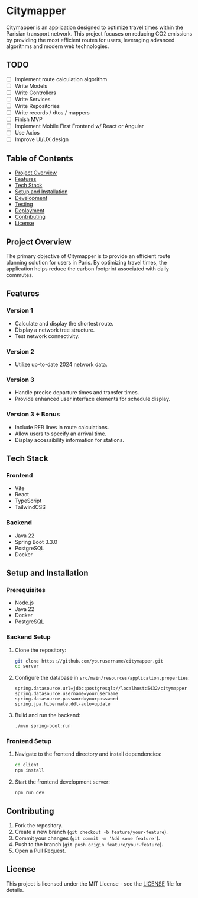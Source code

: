 # Citymapper

Citymapper is an application designed to optimize travel times within the Parisian transport network. This project focuses on reducing CO2 emissions by providing the most efficient routes for users, leveraging advanced algorithms and modern web technologies.

## TODO

- [ ] Implement route calculation algorithm
- [ ] Write Models
- [ ] Write Controllers
- [ ] Write Services
- [ ] Write Repositories
- [ ] Write records / dtos / mappers
- [ ] Finish MVP
- [ ] Implement Mobile First Frontend w/ React or Angular
- [ ] Use Axios
- [ ] Improve UI/UX design

## Table of Contents

- [Project Overview](#project-overview)
- [Features](#features)
- [Tech Stack](#tech-stack)
- [Setup and Installation](#setup-and-installation)
- [Development](#development)
- [Testing](#testing)
- [Deployment](#deployment)
- [Contributing](#contributing)
- [License](#license)

## Project Overview

The primary objective of Citymapper is to provide an efficient route planning solution for users in Paris. By optimizing travel times, the application helps reduce the carbon footprint associated with daily commutes.

## Features

### Version 1

- Calculate and display the shortest route.
- Display a network tree structure.
- Test network connectivity.

### Version 2

- Utilize up-to-date 2024 network data.

### Version 3

- Handle precise departure times and transfer times.
- Provide enhanced user interface elements for schedule display.

### Version 3 + Bonus

- Include RER lines in route calculations.
- Allow users to specify an arrival time.
- Display accessibility information for stations.

## Tech Stack

### Frontend

- Vite
- React
- TypeScript
- TailwindCSS

### Backend

- Java 22
- Spring Boot 3.3.0
- PostgreSQL
- Docker

## Setup and Installation

### Prerequisites

- Node.js
- Java 22
- Docker
- PostgreSQL

### Backend Setup

1. Clone the repository:

   ```sh
   git clone https://github.com/yourusername/citymapper.git
   cd server
   ```

2. Configure the database in `src/main/resources/application.properties`:

   ```properties
   spring.datasource.url=jdbc:postgresql://localhost:5432/citymapper
   spring.datasource.username=yourusername
   spring.datasource.password=yourpassword
   spring.jpa.hibernate.ddl-auto=update
   ```

3. Build and run the backend:
   ```sh
   ./mvn spring-boot:run
   ```

### Frontend Setup

1. Navigate to the frontend directory and install dependencies:

   ```sh
   cd client
   npm install
   ```

2. Start the frontend development server:
   ```sh
   npm run dev
   ```

## Contributing

1. Fork the repository.
2. Create a new branch (`git checkout -b feature/your-feature`).
3. Commit your changes (`git commit -m 'Add some feature'`).
4. Push to the branch (`git push origin feature/your-feature`).
5. Open a Pull Request.

## License

This project is licensed under the MIT License - see the [LICENSE](LICENSE) file for details.
